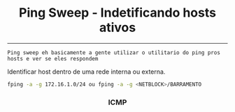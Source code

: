 <h1 align="center"> Ping Sweep - Indetificando hosts ativos </h1>
<hr>

```ad-info
Ping sweep eh basicamente a gente utilizar o utilitario do ping pros hosts e ver se eles respondem
```

Identificar host dentro de uma rede interna ou externa.

```bash
fping -a -g 172.16.1.0/24 ou fping -a -g <NETBLOCK>/BARRAMENTO
```

<h3 align="center"> ICMP </h3>
